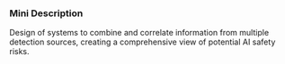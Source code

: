 ### Mini Description

Design of systems to combine and correlate information from multiple detection sources, creating a comprehensive view of potential AI safety risks.
